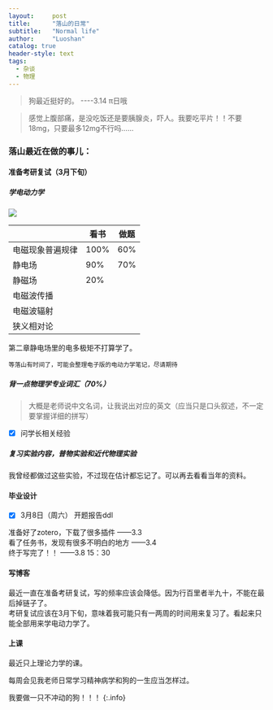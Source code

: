 ```yaml
---
layout:     post
title:      "落山的日常"
subtitle:   "Normal life"
author:     "Luoshan"
catalog: true
header-style: text
tags:
  - 杂谈
  - 物理
---
```


> 狗最近挺好的。    ----3.14 π日哦

> 感觉上腹部痛，是没吃饭还是要胰腺炎，吓人。我要吃平片！！不要18mg，只要最多12mg不行吗……

### 落山最近在做的事儿：


#### 准备考研复试（3月下旬）

##### 学电动力学

![](https://gcore.jsdelivr.net/gh/xunluoshan/xunluoshan.github.io@master/img/attachment/elec-dynamic-exam.png)

|                 | 看书  | 做题 |
| --------------- | ----- | ---- |
|  电磁现象普遍规律 | 100% |  60% |
|  静电场          | 90%  |  70% |
|  静磁场          | 20%  |      |
|  电磁波传播      |      |      |
|  电磁波辐射      |      |      |
|  狭义相对论      |      |      |

第二章静电场里的电多极矩不打算学了。

`等落山有时间了，可能会整理电子版的电动力学笔记，尽请期待`

##### 背一点物理学专业词汇（70%）
> 大概是老师说中文名词，让我说出对应的英文（应当只是口头叙述，不一定要掌握详细的拼写）

- [x] 问学长相关经验  

##### 复习实验内容，普物实验和近代物理实验

我曾经都做过这些实验，不过现在估计都忘记了。可以再去看看当年的资料。

#### 毕业设计

- [x] 3月8日（周六） 开题报告ddl

准备好了zotero，下载了很多插件   ——3.3  
看了任务书，发现有很多不明白的地方  ——3.4  
终于写完了！！  ——3.8 15：30  

#### 写博客

最近一直在准备考研复试，写的频率应该会降低。因为行百里者半九十，不能在最后掉链子了。  
考研复试应该在3月下旬，意味着我可能只有一两周的时间用来复习了。看起来只能全部用来学电动力学了。

#### 上课

最近只上理论力学的课。

每周会见我老师日常学习精神病学和狗的一生应当怎样过。  

我要做一只不冲动的狗！！！
{:.info}
